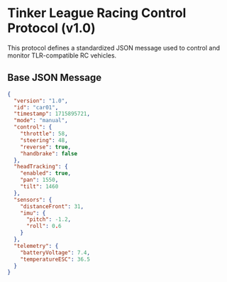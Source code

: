 # Tinker League Racing Control Protocol (v1.0)

This protocol defines a standardized JSON message used to control and monitor TLR-compatible RC vehicles.

## Base JSON Message

```json
{
  "version": "1.0",
  "id": "car01",
  "timestamp": 1715895721,
  "mode": "manual",
  "control": {
    "throttle": 58,
    "steering": 48,
    "reverse": true,
    "handbrake": false
  },
  "headTracking": {
    "enabled": true,
    "pan": 1550,
    "tilt": 1460
  },
  "sensors": {
    "distanceFront": 31,
    "imu": {
      "pitch": -1.2,
      "roll": 0.6
    }
  },
  "telemetry": {
    "batteryVoltage": 7.4,
    "temperatureESC": 36.5
  }
}
